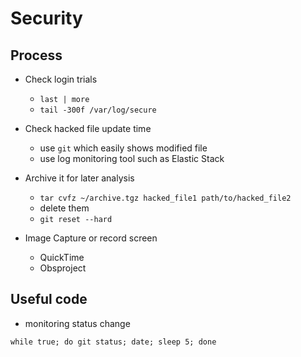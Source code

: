 # Security

## Process
- Check login trials
  * `last | more`
  * `tail -300f /var/log/secure`

- Check hacked file update time
  * use `git` which easily shows modified file
  * use log monitoring tool such as Elastic Stack

- Archive it for later analysis
  * `tar cvfz ~/archive.tgz hacked_file1 path/to/hacked_file2`
  * delete them
  * `git reset --hard`

- Image Capture or record screen
  * QuickTime
  * Obsproject

## Useful code
- monitoring status change
```
while true; do git status; date; sleep 5; done
```  
